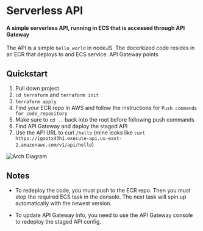 # Serverless API

#### A simple serverless API, running in ECS that is accessed through API Gateway

The API is a simple `hello_world` in nodeJS. The docerkized code resides in an ECR that deploys to and ECS service. API Gateway points 

## Quickstart
1. Pull down project
1. `cd terraform` and `terraform init`
1. `terraform apply`
1. Find your ECR repo in AWS and follow the instructions for `Push commands for code_repository`
1. Make sure to `cd ..` back into the root before following push commands
1. Find API Gateway and deploy the staged API
1. Use the API URL to curl `/hello` (mine looks like `curl https://igxotx43h1.execute-api.us-east-2.amazonaws.com/v1/api/hello`)

![Arch Diagram](./resources/s3-lambda-pipeline.png)

## Notes
- To redeploy the code, you must push to the ECR repo. Then you must stop the required ECS task in the console. The next task will spin up automatically with the newest version.

- To update API Gateway info, you need to use the API Gateway console to redeploy the staged API config.